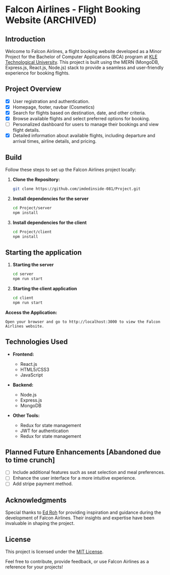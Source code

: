 # Falcon Airlines - Flight Booking Website (ARCHIVED)

## Introduction

Welcome to Falcon Airlines, a flight booking website developed as a Minor Project for the Bachelor of Computer Applications (BCA) program at [KLE Technological University](https://www.linkedin.com/school/kletechbvb/). This project is built using the MERN (MongoDB, Express.js, React.js, Node.js) stack to provide a seamless and user-friendly experience for booking flights.


## Project Overview

   - [x] User registration and authentication.
   - [x] Homepage, footer, navbar (Cosmetics)
   - [x] Search for flights based on destination, date, and other criteria.
   - [x] Browse available flights and select preferred options for booking.
   - [ ] Personalized dashboard for users to manage their bookings and view flight details.
   - [x] Detailed information about available flights, including departure and arrival times, airline details, and pricing.

## Build

Follow these steps to set up the Falcon Airlines project locally:

1. **Clone the Repository:**
   ```bash
   git clone https://github.com/imdedinside-081/Project.git
   ```
2. **Install dependencies for the server**  
   ```bash
   cd Project/server
   npm install
   ```
3. **Install dependencies for the client**  
   ```bash
   cd Project/client
   npm install
   ```

## Starting the application
1. **Starting the server**
   ```bash
   cd server
   npm run start
   ```
2. **Starting the client application**
   ```bash
   cd client
   npm run start
   ```



**Access the Application:**

    Open your browser and go to http://localhost:3000 to view the Falcon Airlines website.

## Technologies Used

- **Frontend:**
  - React.js
  - HTML5/CSS3
  - JavaScript

- **Backend:**
  - Node.js
  - Express.js
  - MongoDB

- **Other Tools:**
  - Redux for state management
  - JWT for authentication
  - Redux for state management


## Planned Future Enhancements [Abandoned due to time crunch]

- [ ] Include additional features such as seat selection and meal preferences.
- [ ] Enhance the user interface for a more intuitive experience.
- [ ] Add stripe payment method.

## Acknowledgments

Special thanks to [Ed Roh](https://github.com/ed-roh/) for providing inspiration and guidance during the development of Falcon Airlines. Their insights and expertise have been invaluable in shaping the project.

## License

This project is licensed under the [MIT License](LICENSE).

Feel free to contribute, provide feedback, or use Falcon Airlines as a reference for your projects!
<!-- 
## Current Status

### Desktop
![Login1](https://github.com/ImDedInside-git/Project/assets/67794677/6643114b-27c6-4ce4-b146-c049e5365677)
![Login2](https://github.com/ImDedInside-git/Project/assets/67794677/5f05da8c-03ae-43b4-901b-9991a2a71414)
![Home1](https://github.com/ImDedInside-git/Project/assets/67794677/e00ee56b-1b9e-4289-b408-32fb800b0d7e)
![Home2](https://github.com/ImDedInside-git/Project/assets/67794677/81df667c-ad20-454c-9cc8-180ad4947a70)
![Home3](https://github.com/ImDedInside-git/Project/assets/67794677/81f4a24c-6a7e-43fd-ab9d-984e232461b8)
![Home4](https://github.com/ImDedInside-git/Project/assets/67794677/6b33a292-4855-4919-be8f-0425448018c9)
![Home5](https://github.com/ImDedInside-git/Project/assets/67794677/c0e54232-29e9-49be-872d-0d93b222951d)

### Mobile
![image](https://github.com/ImDedInside-git/Project/assets/67794677/3bb42f48-643d-4a7c-a8a6-68bfaca44811)
![image](https://github.com/ImDedInside-git/Project/assets/67794677/0965ddcc-6d2b-4d6e-8b76-2fa47e4ac87c)
![image](https://github.com/ImDedInside-git/Project/assets/67794677/ff5a41ba-e84e-4b60-93eb-07746d545b5a)
![image](https://github.com/ImDedInside-git/Project/assets/67794677/58ef1525-4502-4f50-aeda-e29d32a7de43)
![image](https://github.com/ImDedInside-git/Project/assets/67794677/5316c7cf-1697-4295-9961-b86210793100)
![image](https://github.com/ImDedInside-git/Project/assets/67794677/6481dee4-ce68-421c-a974-2ffb11a075ee)
![image](https://github.com/ImDedInside-git/Project/assets/67794677/23d7ca4a-8966-4c50-9920-dbd000b07652)
![image](https://github.com/ImDedInside-git/Project/assets/67794677/c8073a19-9cbf-4edb-9528-db329d0bfb60)
![image](https://github.com/ImDedInside-git/Project/assets/67794677/d0b9fd27-069b-473c-84df-e432a52be41d) -->
